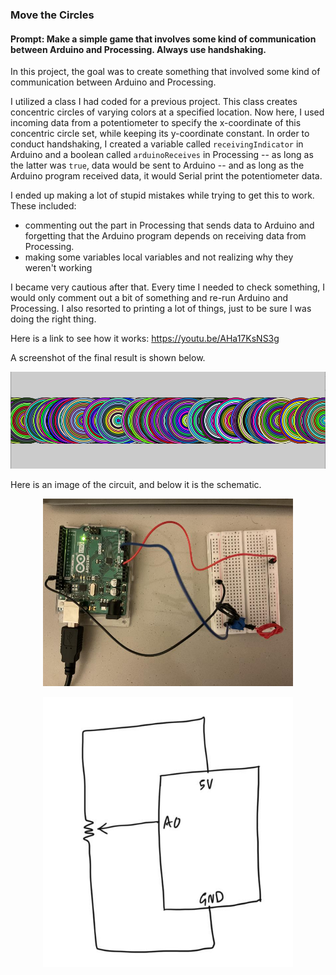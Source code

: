 ### Move the Circles

#### Prompt: Make a simple game that involves some kind of communication between Arduino and Processing. Always use handshaking.

In this project, the goal was to create something that involved some kind of communication between Arduino and Processing.

I utilized a class I had coded for a previous project. This class creates concentric circles of varying colors at a specified location. Now here, I used incoming data from a potentiometer to specify the x-coordinate of this concentric circle set, while keeping its y-coordinate constant. In order to conduct handshaking, I created a variable called `receivingIndicator` in Arduino and a boolean called `arduinoReceives` in Processing -- as long as the latter was `true`, data would be sent to Arduino -- and as long as the Arduino program received data, it would Serial print the potentiometer data.

I ended up making a lot of stupid mistakes while trying to get this to work. These included: 
* commenting out the part in Processing that sends data to Arduino and forgetting that the Arduino program depends on receiving data from Processing. 
* making some variables local variables and not realizing why they weren't working

I became very cautious after that. Every time I needed to check something, I would only comment out a bit of something and re-run Arduino and Processing. I also resorted to printing a lot of things, just to be sure I was doing the right thing. 

Here is a link to see how it works: https://youtu.be/AHa17KsNS3g

A screenshot of the final result is shown below.
<p align="center">
  <img src="Result.PNG" width="700" />
</p>

Here is an image of the circuit, and below it is the schematic.
<p align="center">
  <img src="moveTheCirclesCircuit.jpg" width="400" />
</p>

<p align="center">
  <img src="moveTheCirclesSchematic.jpg" width="400" />
</p>





